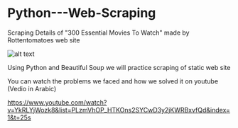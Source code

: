 # Python---Web-Scraping
Scraping Details of "300 Essential Movies To Watch" made by Rottentomatoes web site

![alt text](https://github.com/Ahmed-R-Hamdan/Python---Web-Scraping/blob/main/image/RT_300EssentialMovies_700X250.jpg)

Using Python and Beautiful Soup we will practice scraping of static web site

You can watch the problems we faced and how we solved it on youtube (Vedio in Arabic)

https://www.youtube.com/watch?v=YkRLYjWozk8&list=PLzmVhOP_HTKOns2SYCwD3y2jKWRBxvfQd&index=1&t=25s
